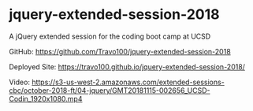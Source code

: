 # jquery-extended-session-2018
A jQuery extended session for the coding boot camp at UCSD

GitHub: https://github.com/Travo100/jquery-extended-session-2018

Deployed Site: https://travo100.github.io/jquery-extended-session-2018/

Video: https://s3-us-west-2.amazonaws.com/extended-sessions-cbc/october-2018-ft/04-jquery/GMT20181115-002656_UCSD-Codin_1920x1080.mp4

